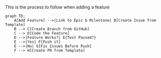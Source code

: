 This is the process to follow when adding a feature

```mermaid
graph TD;
    A[Add Feature] -->|Link to Epic & Milestone| B[Create Issue from Template]
    B --> C[Create Branch from GitHub]
    C --> D[Code the Feature]
    D -->|Feature Works?| E{Test Passed?}
    E -->|Yes| F[Push it]
    E -->|No| G[Fix Issues Before Push]
    F --> H[Create PR from Template]
```